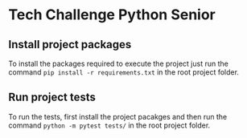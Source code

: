 # Tech Challenge Python Senior

## Install project packages
To install the packages required to execute the project just run the command ```pip install -r requirements.txt``` in the root project folder.

## Run project tests
To run the tests, first install the project pacakges and then run the command ```python -m pytest tests/``` in the root project folder.